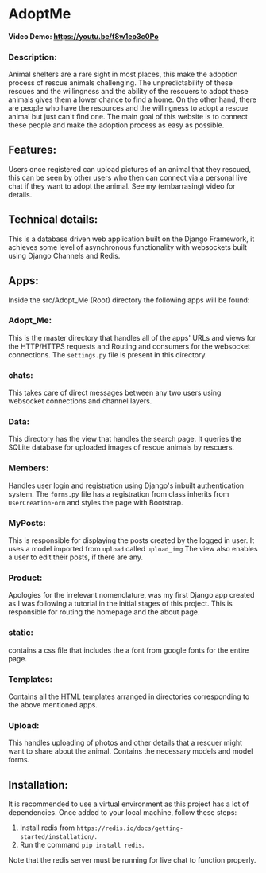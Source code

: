 # AdoptMe

#### Video Demo:  https://youtu.be/f8w1eo3c0Po
  
### Description:
  Animal shelters are a rare sight in most places, this make the adoption process of rescue animals challenging. The unpredictability
  of these rescues and the willingness and the ability of the rescuers to adopt these animals gives them a lower chance to find a home.
  On the other hand, there are people who have the resources and the willingness to adopt a rescue animal but just can't find one. The
  main goal of this website is to connect these people and make the adoption process as easy as possible.
  
  ## Features:
  Users once registered can upload pictures of an animal that they rescued, this can be seen by other users who then can connect via a 
  personal live chat if they want to adopt the animal. See my (embarrasing) video for details.
  
  ## Technical details:
  This is a database driven web application built on the Django Framework, it achieves some level of asynchronous functionality with
  websockets built using Django Channels and Redis.
  
  ## Apps:
  Inside the src/Adopt_Me (Root) directory the following apps will be found:
  
  ### Adopt_Me:
  This is the master directory that handles all of the apps' URLs and views for the HTTP/HTTPS requests and Routing and consumers for
  the websocket connections. The `settings.py` file is present in this directory.
  
  ### chats:
  This takes care of direct messages between any two users using websocket connections and channel layers.
  
  ### Data:
  This directory has the view that handles the search page. It queries the SQLite database for uploaded images of rescue animals by        rescuers.
  
  ### Members:
  Handles user login and registration using Django's inbuilt authentication system. The `forms.py` file has a registration from class
  inherits from `UserCreationForm` and styles the page with Bootstrap. 
  
  ### MyPosts:
  This is responsible for displaying the posts created by the logged in user. It uses a model imported from `upload` called `upload_img`
  The view also enables a user to edit their posts, if there are any.
  
  
  ### Product:
  Apologies for the irrelevant nomenclature, was my first Django app created as I was following a tutorial in the initial stages of this
  project. This is responsible for routing the homepage and the about page.
  
  
  ### static:
  contains a css file that includes the a font from google fonts for the entire page.
  
  
  ### Templates:
  Contains all the HTML templates arranged in directories corresponding to the above mentioned apps.
  
  
  ### Upload:
  This handles uploading of photos and other details that a rescuer might want to share about the animal. Contains the necessary
  models and model forms.
  
  
  ## Installation:
  It is recommended to use a virtual environment as this project has a lot of dependencies. Once added to your local machine, follow
  these steps:
  
  1. Install redis from `https://redis.io/docs/getting-started/installation/`.
  2. Run the command `pip install redis`.
     
  Note that the redis server must be running for live chat to function properly.
